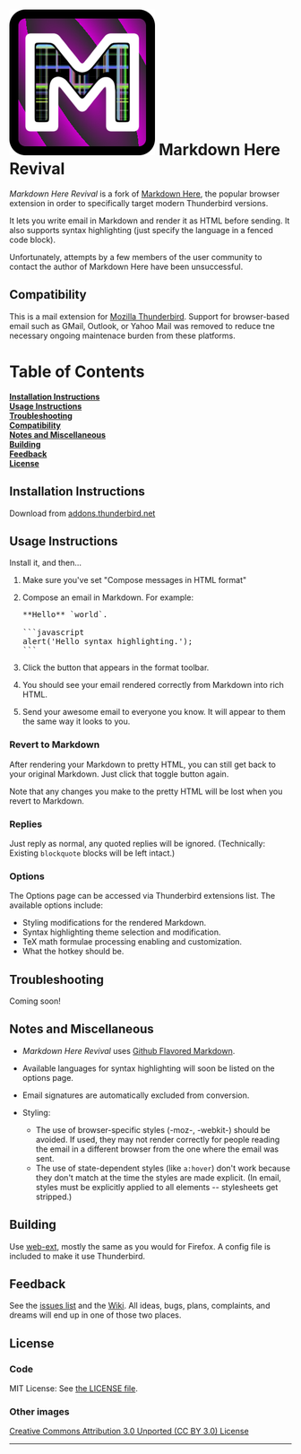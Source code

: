 # ![logo][logo] Markdown Here Revival

*Markdown Here Revival* is a fork of [Markdown Here](https://markdown-here.com/), 
the popular browser extension in order to specifically target modern Thunderbird versions.

It lets you write email in Markdown and render it as HTML before sending. It also
supports syntax highlighting (just specify the language in a fenced code block).

Unfortunately, attempts by a few members of the user community to contact
the author of Markdown Here have been unsuccessful.

## Compatibility

This is a mail extension for [Mozilla Thunderbird](https://thunderbird.net/).
Support for browser-based email such as GMail, Outlook, or Yahoo Mail was
removed to reduce tne necessary ongoing maintenace burden from these platforms.

# Table of Contents

**[Installation Instructions](#installation-instructions)**<br>
**[Usage Instructions](#usage-instructions)**<br>
**[Troubleshooting](#troubleshooting)**<br>
**[Compatibility](#compatibility)**<br>
**[Notes and Miscellaneous](#notes-and-miscellaneous)**<br>
**[Building](#building)**<br>
**[Feedback](#feedback)**<br>
**[License](#license)**<br>

## Installation Instructions

Download from [addons.thunderbird.net](https://addons.thunderbird.net/en-US/thunderbird/addon/markdown-here-revival/)

## Usage Instructions

Install it, and then…

1. Make sure you've set "Compose messages in HTML format"
4. Compose an email in Markdown. For example:

   <pre>
   **Hello** `world`.

   ```javascript
   alert('Hello syntax highlighting.');
   ```
   </pre>

5. Click the button that appears in the format toolbar.
6. You should see your email rendered correctly from Markdown into rich HTML.
7. Send your awesome email to everyone you know. It will appear to them the same way it looks to you.

### Revert to Markdown

After rendering your Markdown to pretty HTML, you can still get back to your original Markdown.
Just click that toggle button again.

Note that any changes you make to the pretty HTML will be lost when you revert to Markdown.

### Replies

Just reply as normal, any quoted replies will be ignored.
(Technically: Existing `blockquote` blocks will be left intact.)


### Options

The Options page can be accessed via Thunderbird extensions list. The available options include:

* Styling modifications for the rendered Markdown.
* Syntax highlighting theme selection and modification.
* TeX math formulae processing enabling and customization.
* What the hotkey should be.


## Troubleshooting

Coming soon!

## Notes and Miscellaneous

* *Markdown Here Revival* uses [Github Flavored Markdown](http://github.github.com/github-flavored-markdown/).

* Available languages for syntax highlighting will soon be listed on the options
  page.

* Email signatures are automatically excluded from conversion.

* Styling:
  * The use of browser-specific styles (-moz-, -webkit-) should be avoided.
    If used, they may not render correctly for people reading the email
    in a different browser from the one where the email was sent.
  * The use of state-dependent styles (like `a:hover`) don't work because
    they don't match at the time the styles are made explicit. (In email,
    styles must be explicitly applied to all elements -- stylesheets get stripped.)


## Building

Use [web-ext](https://extensionworkshop.com/documentation/develop/getting-started-with-web-ext/),
mostly the same as you would for Firefox. A config file is included to make it
use Thunderbird.


## Feedback

See the [issues list](https://gitlab.com/jfx2006/markdown-here-revival/-/issues)
and the [Wiki](https://gitlab.com/jfx2006/markdown-here-revival/-/wikis/home).
All ideas, bugs, plans, complaints, and dreams will end up in one of those two places.

## License

### Code

MIT License: See [the LICENSE file](LICENSE).

### Other images

[Creative Commons Attribution 3.0 Unported (CC BY 3.0) License](https://creativecommons.org/licenses/by/3.0/)

---

[logo]: src/images/rocmarkdown.svg

